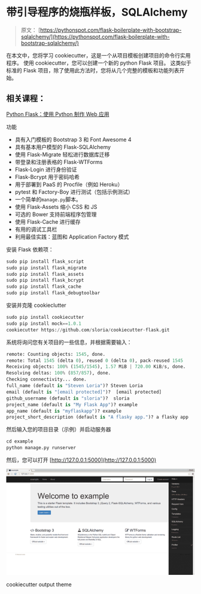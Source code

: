 # 带引导程序的烧瓶样板，SQLAlchemy

> 原文： [https://pythonspot.com/flask-boilerplate-with-bootstrap-sqlalchemy/](https://pythonspot.com/flask-boilerplate-with-bootstrap-sqlalchemy/)

在本文中，您将学习 cookiecutter，这是一个从项目模板创建项目的命令行实用程序。 使用 cookiecutter，您可以创建一个新的 python Flask 项目。 这类似于标准的 Flask 项目，除了使用此方法时，您将从几个完整的模板和功能列表开始。

## 相关课程：

[Python Flask：使用 Python 制作 Web 应用](https://gum.co/IMzBy)

功能

*   具有入门模板的 Bootstrap 3 和 Font Awesome 4
*   具有基本用户模型的 Flask-SQLAlchemy
*   使用 Flask-Migrate 轻松进行数据库迁移
*   带登录和注册表格的 Flask-WTForms
*   Flask-Login 进行身份验证
*   Flask-Bcrypt 用于密码哈希
*   用于部署到 PaaS 的 Procfile（例如 Heroku）
*   pytest 和 Factory-Boy 进行测试（包括示例测试）
*   一个简单的`manage.py`脚本。
*   使用 Flask-Assets 缩小 CSS 和 JS
*   可选的 Bower 支持前端程序包管理
*   使用 Flask-Cache 进行缓存
*   有用的调试工具栏
*   利用最佳实践：蓝图和 Application Factory 模式

安装 Flask 依赖项：

```py
sudo pip install flask_script
sudo pip install flask_migrate
sudo pip install flask_assets
sudo pip install flask_bcrypt
sudo pip install flask_cache
sudo pip install flask_debugtoolbar

```

安装并克隆 cookieclutter

```py
sudo pip install cookiecutter
sudo pip install mock==1.0.1
cookiecutter https://github.com/sloria/cookiecutter-flask.git

```

系统将询问您有关项目的一些信息，并根据需要输入：

```py
remote: Counting objects: 1545, done.
remote: Total 1545 (delta 0), reused 0 (delta 0), pack-reused 1545
Receiving objects: 100% (1545/1545), 1.57 MiB | 720.00 KiB/s, done.
Resolving deltas: 100% (857/857), done.
Checking connectivity... done.
full_name (default is "Steven Loria")? Steven Loria
email (default is "[email protected]")?  [email protected]
github_username (default is "sloria")?  sloria
project_name (default is "My Flask App")? example
app_name (default is "myflaskapp")? example
project_short_description (default is "A flasky app.")? a flasky app

```

然后输入您的项目目录（示例）并启动服务器

```py
cd example
python manage.py runserver

```

然后，您可以打开 [http://127.0.0.1:5000](http://127.0.0.1:5000)

![cookiecutter](img/bbadfcdfb92f4eda0d40720b8d0e771e.jpg)

cookiecutter output theme